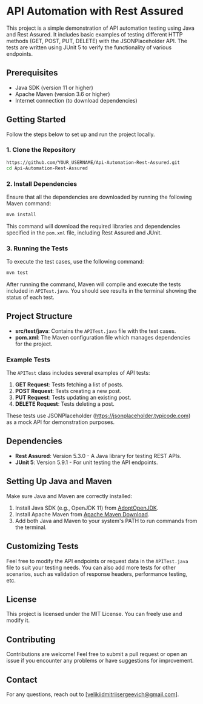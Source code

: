 # API Automation with Rest Assured

This project is a simple demonstration of API automation testing using Java and Rest Assured. It includes basic examples of testing different HTTP methods (GET, POST, PUT, DELETE) with the JSONPlaceholder API. The tests are written using JUnit 5 to verify the functionality of various endpoints.

## Prerequisites

- Java SDK (version 11 or higher)
- Apache Maven (version 3.6 or higher)
- Internet connection (to download dependencies)

## Getting Started

Follow the steps below to set up and run the project locally.

### 1. Clone the Repository

```sh
https://github.com/YOUR_USERNAME/Api-Automation-Rest-Assured.git
cd Api-Automation-Rest-Assured
```

### 2. Install Dependencies

Ensure that all the dependencies are downloaded by running the following Maven command:

```sh
mvn install
```

This command will download the required libraries and dependencies specified in the `pom.xml` file, including Rest Assured and JUnit.

### 3. Running the Tests

To execute the test cases, use the following command:

```sh
mvn test
```

After running the command, Maven will compile and execute the tests included in `APITest.java`. You should see results in the terminal showing the status of each test.

## Project Structure

- **src/test/java**: Contains the `APITest.java` file with the test cases.
- **pom.xml**: The Maven configuration file which manages dependencies for the project.

### Example Tests

The `APITest` class includes several examples of API tests:

1. **GET Request**: Tests fetching a list of posts.
2. **POST Request**: Tests creating a new post.
3. **PUT Request**: Tests updating an existing post.
4. **DELETE Request**: Tests deleting a post.

These tests use JSONPlaceholder (https://jsonplaceholder.typicode.com) as a mock API for demonstration purposes.

## Dependencies

- **Rest Assured**: Version 5.3.0 - A Java library for testing REST APIs.
- **JUnit 5**: Version 5.9.1 - For unit testing the API endpoints.

## Setting Up Java and Maven

Make sure Java and Maven are correctly installed:

1. Install Java SDK (e.g., OpenJDK 11) from [AdoptOpenJDK](https://adoptopenjdk.net/).
2. Install Apache Maven from [Apache Maven Download](https://maven.apache.org/download.cgi).
3. Add both Java and Maven to your system's PATH to run commands from the terminal.

## Customizing Tests

Feel free to modify the API endpoints or request data in the `APITest.java` file to suit your testing needs. You can also add more tests for other scenarios, such as validation of response headers, performance testing, etc.

## License

This project is licensed under the MIT License. You can freely use and modify it.

## Contributing

Contributions are welcome! Feel free to submit a pull request or open an issue if you encounter any problems or have suggestions for improvement.

## Contact

For any questions, reach out to [velikiidmitriisergeevich@gmail.com].

